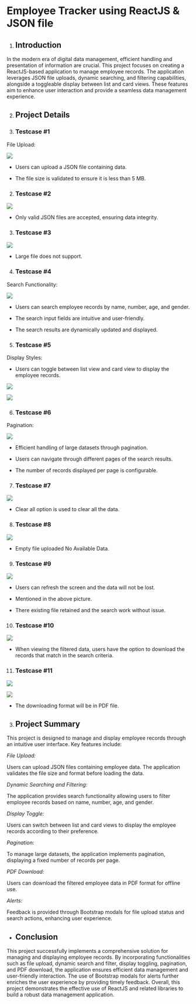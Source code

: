 
# Employee Tracker using ReactJS & JSON file


1.  ## Introduction
    

In the modern era of digital data management, efficient handling and presentation of information are crucial. This project focuses on creating a ReactJS-based application to manage employee records. The application leverages JSON file uploads, dynamic searching, and filtering capabilities, alongside a toggleable display between list and card views. These features aim to enhance user interaction and provide a seamless data management experience.

2.  ## Project Details
    

1.  ### Testcase #1
    

File Upload:

![](https://lh7-rt.googleusercontent.com/docsz/AD_4nXdBe2Bbh90pp5QMBERYReBf2C_SsN8S2O1W7vkzL0_rz_S7WGVgP8YwGc51q0XWEpnsurmF1VP8W7Wpkm7Tl7ZNnPLi0V0TC0UbMaNheSWFT3xvMrJmUBmC9Oe-jASwnm94yVb2z0zEyvnp4OJdnl7_3iZA?key=v5hFQ7LUP-toH7PM9Q_Lvw)

  
  
  
  
  
  

-   Users can upload a JSON file containing data.
    
-   The file size is validated to ensure it is less than 5 MB.
    

  

2.  ### Testcase #2
    

![](https://lh7-rt.googleusercontent.com/docsz/AD_4nXf4_4c48Gqmeo_qkcwczBO2RZrRQHZ9d4wrF976dka2e36qTMfp2d3gv0lGIu1KeZR4j7Br0AGjKEUwWvHqAmbS7m71jYgxxgiqaWDkK8dm1YD7qFx2MCT3yIlv9RHD3aDQP7-nOof2haD8HtDsapJqXGIn?key=v5hFQ7LUP-toH7PM9Q_Lvw)

-   Only valid JSON files are accepted, ensuring data integrity.
    

  

3.  ### Testcase #3
    

![](https://lh7-rt.googleusercontent.com/docsz/AD_4nXen5jonPUGdZ29ZuFb_1FFod8jImI0aMfHDGT5q26Oa9kAhblM5loCKTsdDC_zIXnYc9ywAmsIAGDzC8kdJRRlRyzGWNh3iAlgfeOzhsWn3jtCpr30rAWAn_0vMNteUjohKiGfe1NQxnGooJYY26zaHw18m?key=v5hFQ7LUP-toH7PM9Q_Lvw)

  

-   Large file does not support.
    

  

4.  ### Testcase #4
    

Search Functionality:

![](https://lh7-rt.googleusercontent.com/docsz/AD_4nXe3dl1700fnZ6G0cBF7M9DZS_23gCucT2A6SNhWi-3ZQphGVkS0uabJY9uo-9bG_TVmpk3b7ojFnY7OZvIU4FCd0zzpD4LVnt5mkgUO1PwGR5xO-EfSaxLeEljpnKdV4RokefvIRAZbwz2YNP3RN0coxcA?key=v5hFQ7LUP-toH7PM9Q_Lvw)

  

-   Users can search employee records by name, number, age, and gender.
    
-   The search input fields are intuitive and user-friendly.
    
-   The search results are dynamically updated and displayed.
    

  
  
  
  

5.  ### Testcase #5
    

Display Styles:

  

-   Users can toggle between list view and card view to display the employee records.
    

  

![](https://lh7-rt.googleusercontent.com/docsz/AD_4nXdodEl8rk3A1eG4wVILIS8BU8rFawpTkTZW7AEElS-fsCPEV0msQR0GTKrFv_i5zNBc1QTSt8YjwPJjt55Cnb5tOIxy6wIuqnwPm8IRFyEXm4uVE76xhxRYM7ienfcBHeISwdIkX0Mf3PfQkYFxic2_HSE?key=v5hFQ7LUP-toH7PM9Q_Lvw)

  

![](https://lh7-rt.googleusercontent.com/docsz/AD_4nXenJfkbKEjz1aAv3IYtUYPpCj_L-JVjjtaETc9hKWBSF-DrhQsvcKTSPexCZG9qXhWtGJ47j_u_W3Dgr7j0KQ8hR4fXx0RzTvC3OHWRX_t9pG8-X-NoQrCGOg4Y6elY49VTnvu4f4mK1ehvoFF4xayPuUw?key=v5hFQ7LUP-toH7PM9Q_Lvw)

  
  

6.  ### Testcase #6
    

Pagination:

  

![](https://lh7-rt.googleusercontent.com/docsz/AD_4nXfE0ezkzEjEGYoJjHRtUodd3vcQ_gQw0n0x7zoCkQwLPH4GHmICAyMFRkQSrXoNsDfhOClam1a9OyZSwkh-oyOPCaJMS88BzHGVHBkKIA8bgMq-Q4vqlXD2Hcl8TcuWNdedbVub_E_BXb1iZPwEuNtJy92a?key=v5hFQ7LUP-toH7PM9Q_Lvw)

  

-   Efficient handling of large datasets through pagination.
    
-   Users can navigate through different pages of the search results.
    
-   The number of records displayed per page is configurable.
    

  

7.  ### Testcase #7
    

![](https://lh7-rt.googleusercontent.com/docsz/AD_4nXdTbqABMKr0ZQVE1I6asxHdONG4bHFOAMEo6hnU-PHxFsBwKpwCiRwsiWZp6IivxqF73oPdpkYvzTWc_sDJRmH5O7k4URXg94OL_WQCBeMpOB64IiFHD552MDPI9DiDdogMI8gaWFBdFnDroNyupNTUVPE?key=v5hFQ7LUP-toH7PM9Q_Lvw)

-   Clear all option is used to clear all the data.
    

  
  
  

8.  ### Testcase #8
    

  

![](https://lh7-rt.googleusercontent.com/docsz/AD_4nXf5Z8znRe2MCjIu8NWB-1ruIBErLA4H9qAdKmYi2_mo80EH-P12bgeD1A7SIngFGwh4ss5DZ9UjnkhtdfDQiqOpfETNUv7uadoYKfos2YBLL9pqTDUlaS_wfpNuhtVMyiJDuailZDUNnOo9KW3vI0FHMmFL?key=v5hFQ7LUP-toH7PM9Q_Lvw)

  

-   Empty file uploaded No Available Data.
    

  

9.  ### Testcase #9
    

  

![](https://lh7-rt.googleusercontent.com/docsz/AD_4nXeO5MKqmOav1Tc39bLb0NJXoQpHBWjsN8cRiFisMmzeK-mhjbkFWMnCJ-63CWBRNtjqcFLEq9sqm8WiaBVtCltvBruT7Xl8AVGiGycFRc8YBiH0wx3O6kMY1L60UpDedeLHWZOq4-jaIeBOxSR9fyEOV-65?key=v5hFQ7LUP-toH7PM9Q_Lvw)

  

-   Users can refresh the screen and the data will not be lost.
    
-   Mentioned in the above picture.
    
-   There existing file retained and the search work without issue.
    

  

10.  ### Testcase #10
    

  

![](https://lh7-rt.googleusercontent.com/docsz/AD_4nXdfvKlzKFUob3wvLZoUgMOf0TloN9W4eMT7jM-DSla1P55-mWsWg4ZKVWu0Hzn9y4xyu4fc2vDt4_-UxNfRorblEBrpBQsoKePE7oud61EM2xpGnHCRfwqQ5eN9-CMdaZ7QpvpUD4ysfmqimKxJwZ3n0b0A?key=v5hFQ7LUP-toH7PM9Q_Lvw)

  

-   When viewing the filtered data, users have the option to download the records that match in the search criteria.
    

  

11.  ### Testcase #11
    

  

![](https://lh7-rt.googleusercontent.com/docsz/AD_4nXcBm8YqcR7KdaTEv0Xq3k8dIRU-SRE7zhB45W9tH_VVjjOb-s51cox8CoUUinT0BIbrJQ-RtYHqsG6SC6NVKjgrtCuMBPH96cfn5Bpj6mrNani5cJK1Z7u4GwQQPD0M8e0--yNUDKjbODhdRKtYuBJ3Fyvl?key=v5hFQ7LUP-toH7PM9Q_Lvw)

  

![](https://lh7-rt.googleusercontent.com/docsz/AD_4nXfmoCQPSaTrdpVyttoV0x-27oOnM3Oa0l2o6B09PHEfY-SmMXLvVgOlyVUCiNd1P8E6SA6BCNdkEHue-d6EOQszMPK2OhItjrIrgdIrYjrz2pXnItilVEo6U88Mjpj8mjPDvV-coSMGqBbFe5d0smf5o64?key=v5hFQ7LUP-toH7PM9Q_Lvw)

  

-   The downloading format will be in PDF file.
    

3.  ## Project Summary
    

This project is designed to manage and display employee records through an intuitive user interface. Key features include:

*File Upload:*

Users can upload JSON files containing employee data. The application validates the file size and format before loading the data.

*Dynamic Searching and Filtering:*

The application provides search functionality allowing users to filter employee records based on name, number, age, and gender.

*Display Toggle:*

Users can switch between list and card views to display the employee records according to their preference.

*Pagination:*

To manage large datasets, the application implements pagination, displaying a fixed number of records per page.

  

*PDF Download:*

Users can download the filtered employee data in PDF format for offline use.

*Alerts:*

Feedback is provided through Bootstrap modals for file upload status and search actions, enhancing user experience.

  

 -  ## Conclusion
    

This project successfully implements a comprehensive solution for    managing and displaying employee records. By incorporating    functionalities such as file upload, dynamic search and filter,    display toggling, pagination, and PDF download, the application    ensures efficient data management and user-friendly interaction. The    use of Bootstrap modals for alerts further enriches the user    experience by providing timely feedback. Overall, this project    demonstrates the effective use of ReactJS and related libraries to    build a robust data management application.
